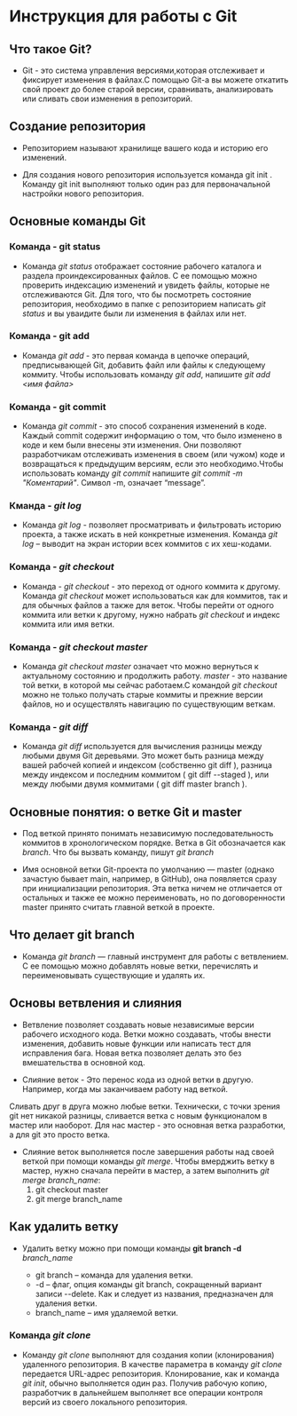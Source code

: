 # Инструкция для работы с Git

## Что такое Git?

* Git - это система управления версиями,которая отслеживает и фиксирует изменения в файлах.С помощью Git-a вы можете откатить свой проект до более старой версии, сравнивать, анализировать или сливать свои изменения в репозиторий.

## Создание репозитория

* Репозиторием называют хранилище вашего кода и историю его изменений.

* Для создания нового репозитория используется команда git init . Команду git init выполняют только один раз для первоначальной настройки нового репозитория.

## Основные команды Git

### Команда - git status

* Команда *git status* отображает состояние рабочего каталога и раздела проиндексированных файлов. С ее помощью можно проверить индексацию изменений и увидеть файлы, которые не отслеживаются Git.
Для того, что бы посмотреть состояние репозитория,
необходимо в папке с репозиторием написать
*git status* и вы уваидите были ли изменения в файлах или нет.

### Команда - git add

* Команда *git add* - это первая команда в цепочке операций, предписывающей Git, добавить файл или файлы к следующему коммиту. Чтобы использовать команду
*git add*, напишите *git add <имя файла>*

### Команда - git commit

* Команда *git commit* -   это способ сохранения изменений в коде. Каждый commit содержит информацию о том, что было изменено в коде и кем были внесены эти изменения. Они позволяют разработчикам отслеживать изменения в своем (или чужом) коде и возвращаться к предыдущим версиям, если это необходимо.Чтобы использовать команду *git commit* напишите
*git commit -m "Коментарий"*. Символ -m, означает “message”.

### Кманда - *git log*

* Команда *git log* - позволяет просматривать и фильтровать историю проекта, а также искать в ней конкретные изменения. Команда *git log* – выводит на экран истории всех коммитов с их хеш-кодами.

### Команда - *git checkout*

* Команда - *git checkout* - это переход от одного коммита к другому. Команда *git checkout* может использоваться как для коммитов, так и для обычных файлов а также для веток. Чтобы перейти от одного коммита или ветки к другому, нужно набрать *git checkout* и индекс коммита или имя ветки.

### Команда - *git checkout master*

* Команда *git checkout master* означает что можно вернуться к актуальному состоянию и продолжить работу. *master* - это название той ветки, в которой мы сейчас работаем.С командой *git checkout* можно не только получать старые коммиты и прежние версии файлов, но и осуществлять навигацию по существующим веткам.

### Команда - *git diff*

* Команда *git diff*  используется для вычисления разницы между любыми двумя Git деревьями. Это может быть разница между вашей рабочей копией и индексом (собственно git diff ), разница между индексом и последним коммитом ( git diff --staged ), или между любыми двумя коммитами ( git diff master branch ).

## Основные понятия: о ветке Git и master

* Под веткой принято понимать независимую последовательность коммитов в хронологическом порядке. Ветка в Git обозначается как *branch*.
Что бы вызвать команду, пишут *git branch*

* Имя основной ветки Git-проекта по умолчанию — master (однако зачастую бывает main, например, в GitHub), она появляется сразу при инициализации репозитория. Эта ветка ничем не отличается от остальных и также ее можно переименовать, но по договоренности master принято считать главной веткой в проекте.

## Что делает git branch

* Команда *git branch* — главный инструмент для работы с ветвлением. С ее помощью можно добавлять новые ветки, перечислять и переименовывать существующие и удалять их.

## Основы ветвления и слияния

* Ветвление позволяет создавать новые независимые версии рабочего исходного кода. Ветки можно создавать, чтобы внести изменения, добавить новые функции или написать тест для исправления бага. Новая ветка позволяет делать это без вмешательства в основной код.

* Слияние веток - Это перенос кода из одной ветки в другую. Например, когда мы заканчиваем работу над веткой.

Сливать друг в друга можно любые ветки. Технически, с точки зрения git нет никакой разницы, сливается ветка с новым функционалом в мастер или наоборот. Для нас мастер - это основная ветка разработки, а для git это просто ветка.

* Слияние веток выполняется после завершения работы над своей веткой при помощи команды *git merge*. Чтобы вмерджить ветку в мастер, нужно сначала перейти в мастер, а затем выполнить *git merge branch_name*:
   1. git checkout master
   2. git merge branch_name

## Как удалить ветку

* Удалить ветку можно при помощи команды **git branch -d** *branch_name*

  * git branch – команда для удаления ветки.
  * -d – флаг, опция команды git branch, сокращенный вариант записи --delete. Как и следует из названия, предназначен для удаления ветки.
  * branch_name – имя удаляемой ветки.

### Команда *git clone*

* Команду *git clone* выполняют для создания копии (клонирования) удаленного репозитория. В качестве параметра в команду *git clone* передается URL-адрес репозитория. Клонирование, как и команда *git init*, обычно выполняется один раз. Получив рабочую копию, разработчик в дальнейшем выполняет все операции контроля версий из своего локального репозитория.
